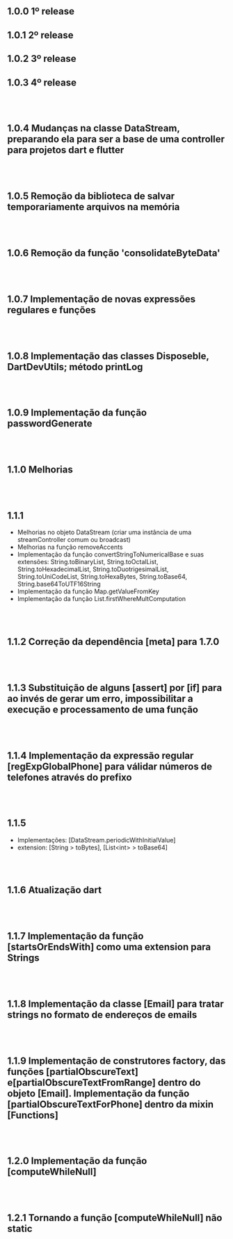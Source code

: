 ## 1.0.0 1º release

## 1.0.1 2º release

## 1.0.2 3º release

## 1.0.3 4º release

</br>
</br>

## 1.0.4 Mudanças na classe DataStream, preparando ela para ser a base de uma controller para projetos dart e flutter

</br>
</br>

## 1.0.5 Remoção da biblioteca de salvar temporariamente arquivos na memória

</br>
</br>

## 1.0.6 Remoção da função 'consolidateByteData'

</br>
</br>

## 1.0.7 Implementação de novas expressões regulares e funções

</br>
</br>

## 1.0.8 Implementação das classes Disposeble, DartDevUtils; método printLog 

</br>
</br>

## 1.0.9 Implementação da função passwordGenerate

</br>
</br>

## 1.1.0 Melhorias

</br>
</br>

## 1.1.1
- Melhorias no objeto DataStream (criar uma instância de uma streamController comum ou broadcast)
- Melhorias na função removeAccents
- Implementação da função convertStringToNumericalBase e suas extensões: String.toBinaryList, String.toOctalList, String.toHexadecimalList, String.toDuotrigesimalList, String.toUniCodeList, String.toHexaBytes, String.toBase64, String.base64ToUTF16String
- Implementação da função Map.getValueFromKey
- Implementação da função List.firstWhereMultComputation

</br>
</br>

## 1.1.2 Correção da dependência [meta] para 1.7.0

</br>
</br>

## 1.1.3 Substituição de alguns [assert] por [if] para ao invés de gerar um erro, impossibilitar a execução e processamento de uma função

</br>
</br>

## 1.1.4 Implementação da expressão regular [regExpGlobalPhone] para válidar números de telefones através do prefixo

</br>
</br>

## 1.1.5 
 * Implementações: [DataStream.periodicWithInitialValue]
 * extension: [String > toBytes], [List\<int\> > toBase64]

</br>
</br>

## 1.1.6 Atualização dart

</br>
</br>

## 1.1.7 Implementação da função [startsOrEndsWith] como uma extension para Strings

</br>
</br>

## 1.1.8 Implementação da classe [Email] para tratar strings no formato de endereços de emails

</br>
</br>

## 1.1.9 Implementação de construtores factory, das funções [partialObscureText] e[partialObscureTextFromRange] dentro do objeto [Email]. Implementação da função [partialObscureTextForPhone] dentro da mixin [Functions]

</br>
</br>

## 1.2.0 Implementação da função [computeWhileNull]

</br>
</br>

## 1.2.1 Tornando a função [computeWhileNull] não static
